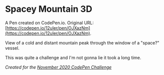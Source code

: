 # Spacey Mountain 3D 

A Pen created on CodePen.io. Original URL: [https://codepen.io/12uler/pen/OJXazNm](https://codepen.io/12uler/pen/OJXazNm).

View of a cold and distant mountain peak through the window of a "space?" vessel. 

This was quite a challenge and I'm not gonna lie it took a long time. 

_Created for the [November 2020 CodePen Challenge](https://codepen.io/challenges/2020/November)_

